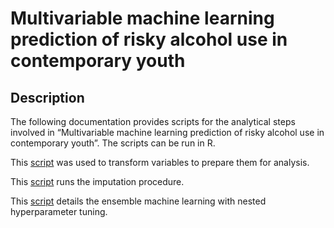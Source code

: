 # Multivariable machine learning prediction of risky alcohol use in contemporary youth


## Description
The following documentation provides scripts for the analytical steps involved in “Multivariable machine learning prediction of risky alcohol use in contemporary youth”. The scripts can be run in R.

This [script](https://github.com/LucyGrummitt/LSAC_alc_ML/blob/main/Data%20preparation.R) was used to transform variables to prepare them for analysis.

This [script](https://github.com/LucyGrummitt/LSAC_alc_ML/blob/main/Knn%20imputation_github.R) runs the imputation procedure.

This [script](https://github.com/LucyGrummitt/LSAC_alc_ML/blob/main/SuperLearner%20with%20tuning.R) details the ensemble machine learning with nested hyperparameter tuning.

